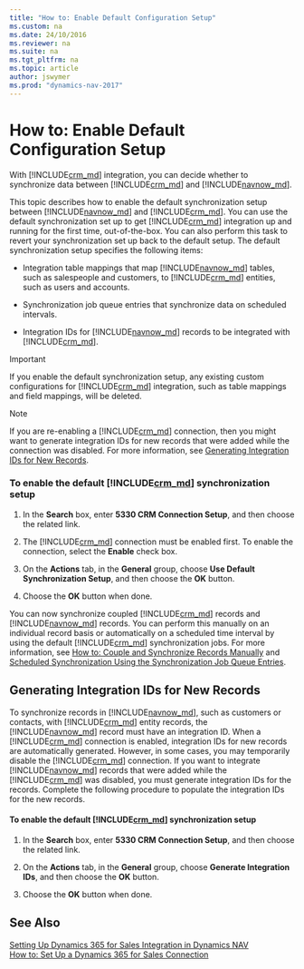 ```yaml
---
title: "How to: Enable Default Configuration Setup"
ms.custom: na
ms.date: 24/10/2016
ms.reviewer: na
ms.suite: na
ms.tgt_pltfrm: na
ms.topic: article
author: jswymer
ms.prod: "dynamics-nav-2017"
---
```

# How to: Enable Default Configuration Setup
With [!INCLUDE[crm_md](includes/crm_md.md)] integration, you can decide whether to synchronize data between [!INCLUDE[crm_md](includes/crm_md.md)] and [!INCLUDE[navnow_md](includes/navnow_md.md)].

This topic describes how to enable the default synchronization setup between [!INCLUDE[navnow_md](includes/navnow_md.md)] and [!INCLUDE[crm_md](includes/crm_md.md)]. You can use the default synchronization set up to get [!INCLUDE[crm_md](includes/crm_md.md)] integration up and running for the first time, out-of-the-box. You can also perform this task to revert your synchronization set up back to the default setup. The default synchronization setup specifies the following items:  

-   Integration table mappings that map [!INCLUDE[navnow_md](includes/navnow_md.md)] tables, such as salespeople and customers, to [!INCLUDE[crm_md](includes/crm_md.md)] entities, such as users and accounts.  

-   Synchronization job queue entries that synchronize data on scheduled intervals.  

-   Integration IDs for [!INCLUDE[navnow_md](includes/navnow_md.md)] records to be integrated with [!INCLUDE[crm_md](includes/crm_md.md)].  

> [!IMPORTANT]  
>  If you enable the default synchronization setup, any existing custom configurations for [!INCLUDE[crm_md](includes/crm_md.md)] integration, such as table mappings and field mappings, will be deleted.  

> [!NOTE]  
>  If you are re\-enabling a [!INCLUDE[crm_md](includes/crm_md.md)] connection, then you might want to generate integration IDs for new records that were added while the connection was disabled. For more information, see [Generating Integration IDs for New Records](How-to-Enable-Default-Dynamics-CRM-Synchronization-Setup.md#GenIntIds).  

### To enable the default [!INCLUDE[crm_md](includes/crm_md.md)] synchronization setup

1.  In the **Search** box, enter **5330 CRM Connection Setup**, and then choose the related link.  

2.  The [!INCLUDE[crm_md](includes/crm_md.md)] connection must be enabled first. To enable the connection, select the **Enable** check box.  

3.  On the **Actions** tab, in the **General** group, choose **Use Default Synchronization Setup**, and then choose the **OK** button.  

4.  Choose the **OK** button when done.  

 You can now synchronize coupled [!INCLUDE[crm_md](includes/crm_md.md)] records and [!INCLUDE[navnow_md](includes/navnow_md.md)] records. You can perform this manually on an individual record basis or automatically on a scheduled time interval by using the default [!INCLUDE[crm_md](includes/crm_md.md)] synchronization jobs. For more information, see [How to: Couple and Synchronize Records Manually](How-to-Couple-and-Synchronize-Records-Manually.md) and [Scheduled Synchronization Using the Synchronization Job Queue Entries](Scheduled-Synchronization-Using-the-Synchronization-Job-Queue-Entries.md).  

##  <a name="GenIntIds"></a> Generating Integration IDs for New Records  
 To synchronize records in [!INCLUDE[navnow_md](includes/navnow_md.md)], such as customers or contacts, with [!INCLUDE[crm_md](includes/crm_md.md)] entity records, the [!INCLUDE[navnow_md](includes/navnow_md.md)] record must have an integration ID. When a [!INCLUDE[crm_md](includes/crm_md.md)] connection is enabled, integration IDs for new records are automatically generated. However, in some cases, you may temporarily disable the [!INCLUDE[crm_md](includes/crm_md.md)] connection. If you want to integrate [!INCLUDE[navnow_md](includes/navnow_md.md)] records that were added while the [!INCLUDE[crm_md](includes/crm_md.md)] was disabled, you must generate integration IDs for the records. Complete the following procedure to populate the integration IDs for the new records.  

#### To enable the default [!INCLUDE[crm_md](includes/crm_md.md)] synchronization setup  

1.  In the **Search** box, enter **5330 CRM Connection Setup**, and then choose the related link.  

2.  On the **Actions** tab, in the **General** group, choose **Generate Integration IDs**, and then choose the **OK** button.  

3.  Choose the **OK** button when done.  

## See Also   
 [Setting Up Dynamics 365 for Sales Integration in Dynamics NAV](Setting-Up-Dynamics-CRM-Integration.md )   
 [How to: Set Up a Dynamics 365 for Sales Connection](How-to-Set-Up-a-Dynamics-CRM-Connection.md)   
